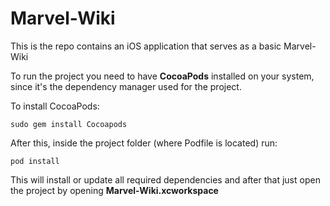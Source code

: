 # Marvel-Wiki

This is the repo contains an iOS application that serves as a basic Marvel-Wiki

To run the project you need to have **CocoaPods** installed on your system, since it's the dependency manager used for the project.

To install CocoaPods:

```sudo gem install Cocoapods```

After this, inside the project folder (where Podfile is located) run:

```pod install```

This will install or update all required dependencies and after that just open the project by opening **Marvel-Wiki.xcworkspace**
